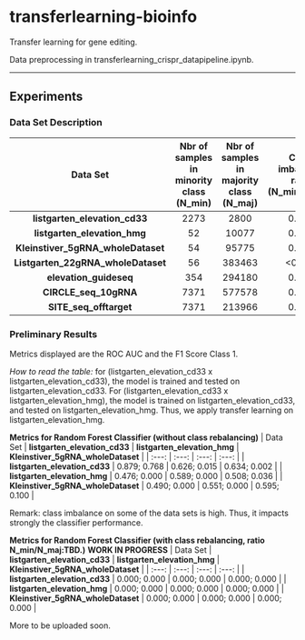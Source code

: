 # transferlearning-bioinfo

Transfer learning for gene editing.

Data preprocessing in transferlearning_crispr_datapipeline.ipynb.


------

## Experiments

### Data Set Description

| Data Set                       | **Nbr of samples in minority class (N_min)** | **Nbr of samples in majority class (N_maj)** | **Class imbalance ratio (N_min/N_maj)** |
| :---:                          |     :---:                |    :---:                  |             :---:              |
| **listgarten_elevation_cd33**      |      2273            |       2800                |       0.468                    |
| **listgarten_elevation_hmg**       |      52              |       10077               |       0.005                    |
| **Kleinstiver_5gRNA_wholeDataset** |      54              |       95775               |       0.001                    |
| **Listgarten_22gRNA_wholeDataset** |      56              |       383463              |       <0.001                   |
| **elevation_guideseq**             |     354              |       294180              |       0.001                    |
| **CIRCLE_seq_10gRNA**              |     7371             |       577578              |       0.013                    |
| **SITE_seq_offtarget**             |     7371             |       213966              |       0.017                    |



### Preliminary Results

Metrics displayed are the ROC AUC and the F1 Score Class 1.

*How to read the table:* for (listgarten_elevation_cd33 x listgarten_elevation_cd33), the model is trained and tested on listgarten_elevation_cd33. For (listgarten_elevation_cd33 x listgarten_elevation_hmg), the model is trained on listgarten_elevation_cd33, and tested on listgarten_elevation_hmg. Thus, we apply transfer learning on listgarten_elevation_hmg. 


**Metrics for Random Forest Classifier (without class rebalancing)**
| Data Set                       | **listgarten_elevation_cd33** | **listgarten_elevation_hmg** | **Kleinstiver_5gRNA_wholeDataset** |
| :---:                          |     :---:                     |    :---:                     |             :---:                  |
| **listgarten_elevation_cd33**      |      0.879; 0.768         |       0.626; 0.015           |       0.634; 0.002                 |
| **listgarten_elevation_hmg**       |      0.476; 0.000         |       0.589; 0.000           |       0.508; 0.036                 |
| **Kleinstiver_5gRNA_wholeDataset** |      0.490; 0.000         |       0.551; 0.000           |       0.595; 0.100                 |

Remark: class imbalance on some of the data sets is high. Thus, it impacts strongly the classifier performance.

**Metrics for Random Forest Classifier (with class rebalancing, ratio N_min/N_maj:TBD.)**
**WORK IN PROGRESS**
| Data Set                       | **listgarten_elevation_cd33** | **listgarten_elevation_hmg** | **Kleinstiver_5gRNA_wholeDataset** |
| :---:                          |     :---:                     |    :---:                     |             :---:                  |
| **listgarten_elevation_cd33**      |      0.000; 0.000         |       0.000; 0.000           |       0.000; 0.000                 |
| **listgarten_elevation_hmg**       |      0.000; 0.000         |       0.000; 0.000           |       0.000; 0.000                 |
| **Kleinstiver_5gRNA_wholeDataset** |      0.000; 0.000         |       0.000; 0.000           |       0.000; 0.000                 |


More to be uploaded soon.
